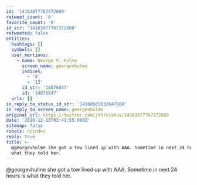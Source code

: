 ```yaml
---
id: '14163077767372800'
retweet_count: '0'
favorite_count: '0'
id_str: '14163077767372800'
retweeted: false
entities:
  hashtags: []
  symbols: []
  user_mentions:
    - name: George V. Hulme
      screen_name: georgevhulme
      indices:
        - '0'
        - '13'
      id_str: '14876847'
      id: '14876847'
  urls: []
in_reply_to_status_id_str: '14160603832647680'
in_reply_to_screen_name: georgevhulme
original_url: https://twitter.com/jth/status/14163077767372800
date: '2010-12-13T03:41:55.000Z'
sitemap: false
robots: noindex
reply: true
title: >-
  @georgevhulme she got a tow lined up with AAA. Sometime in next 24 hours is
  what they told her.
---
```


@georgevhulme she got a tow lined up with AAA. Sometime in next 24 hours is what they told her.